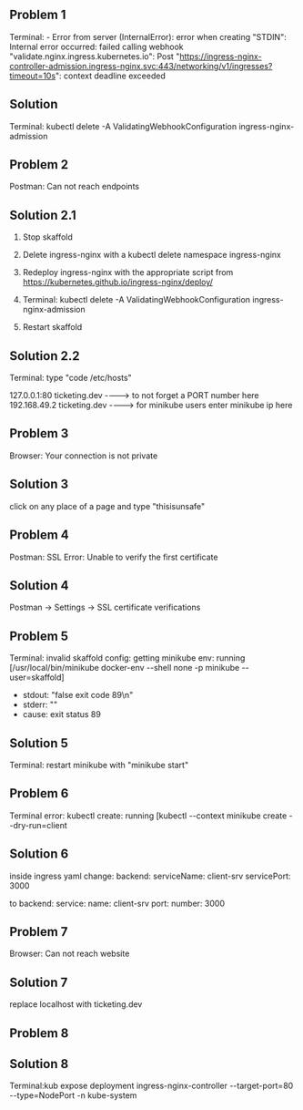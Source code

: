 ## Problem 1

Terminal: - Error from server (InternalError): error when creating "STDIN": Internal error occurred: failed calling webhook "validate.nginx.ingress.kubernetes.io": Post "https://ingress-nginx-controller-admission.ingress-nginx.svc:443/networking/v1/ingresses?timeout=10s": context deadline exceeded

## Solution

Terminal: kubectl delete -A ValidatingWebhookConfiguration ingress-nginx-admission

## Problem 2

Postman: Can not reach endpoints

## Solution 2.1

1. Stop skaffold

2. Delete ingress-nginx with a kubectl delete namespace ingress-nginx

3. Redeploy ingress-nginx with the appropriate script from https://kubernetes.github.io/ingress-nginx/deploy/

4. Terminal: kubectl delete -A ValidatingWebhookConfiguration ingress-nginx-admission

5. Restart skaffold

## Solution 2.2

Terminal: type "code /etc/hosts"

127.0.0.1:80 ticketing.dev ----> to not forget a PORT number here
192.168.49.2 ticketing.dev ----> for minikube users enter minikube ip here

## Problem 3

Browser: Your connection is not private

## Solution 3

click on any place of a page and type "thisisunsafe"

## Problem 4

Postman: SSL Error: Unable to verify the first certificate

## Solution 4

Postman -> Settings -> SSL certificate verifications

## Problem 5

Terminal: invalid skaffold config: getting minikube env: running [/usr/local/bin/minikube docker-env --shell none -p minikube --user=skaffold]

- stdout: "false exit code 89\n"
- stderr: ""
- cause: exit status 89

## Solution 5

Terminal: restart minikube with "minikube start"

## Problem 6

Terminal error: kubectl create: running [kubectl --context minikube create --dry-run=client

## Solution 6

inside ingress yaml change:
backend:
serviceName: client-srv
servicePort: 3000

to
backend:
service:
name: client-srv
port:
number: 3000

## Problem 7

Browser: Can not reach website

## Solution 7

replace localhost with ticketing.dev

## Problem 8

## Solution 8

Terminal:kub expose deployment ingress-nginx-controller --target-port=80 --type=NodePort -n kube-system
